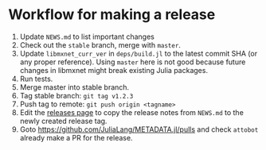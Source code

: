 # Workflow for making a release

1. Update `NEWS.md` to list important changes
2. Check out the `stable` branch, merge with `master`.
3. Update `libmxnet_curr_ver` in `deps/build.jl` to the latest commit SHA (or any proper reference). Using `master` here is not good because future changes in libmxnet might break existing Julia packages.
4. Run tests.
5. Merge master into stable branch.
6. Tag stable branch: `git tag v1.2.3`
7. Push tag to remote: `git push origin <tagname>`
8. Edit the [releases page](https://github.com/dmlc/MXNet.jl/releases)
   to copy the release notes from `NEWS.md` to the newly created release tag.
9. Goto https://github.com/JuliaLang/METADATA.jl/pulls
   and check `attobot` already make a PR for the release.
